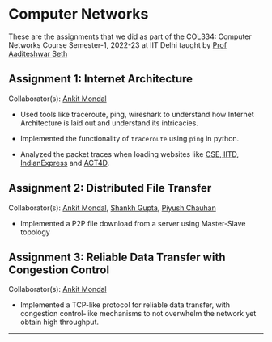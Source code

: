 # Computer Networks

These are the assignments that we did as part of the COL334: Computer Networks Course Semester-1, 2022-23 at IIT Delhi taught by [Prof Aaditeshwar Seth]

## Assignment 1: Internet Architecture

Collaborator(s): [Ankit Mondal]

- Used tools like traceroute, ping, wireshark to understand how Internet Architecture is laid out and understand its intricacies.

- Implemented the functionality of ```traceroute``` using ```ping``` in python.

- Analyzed the packet traces when loading websites like [CSE, IITD], [IndianExpress] and [ACT4D].

## Assignment 2: Distributed File Transfer

Collaborator(s): [Ankit Mondal], [Shankh Gupta], [Piyush Chauhan]

- Implemented a P2P file download from a server using Master-Slave topology

## Assignment 3: Reliable Data Transfer with Congestion Control

Collaborator(s): [Ankit Mondal]

- Implemented a TCP-like protocol for reliable data transfer, with congestion control-like mechanisms to not overwhelm the network yet obtain high throughput.

---
[Prof Aaditeshwar Seth]: https://www.cse.iitd.ac.in/~aseth/
[Ankit Mondal]: https://github.com/AnkMon2025
[Shankh Gupta]: https://github.com/ShankhGupta
[Piyush Chauhan]: https://github.com/PiyushC1480
[CSE, IITD]: https://www.cse.iitd.ac.in/
[IndianExpress]: https://indianexpress.com/
[ACT4D]: http://act4d.iitd.ac.in/